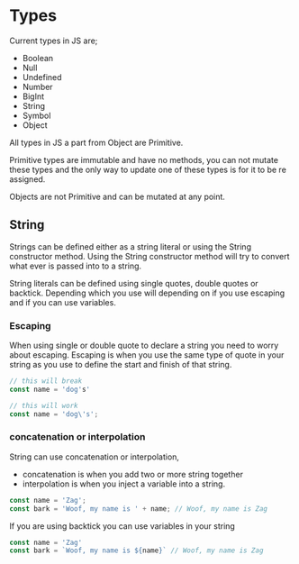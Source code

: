 # Types

Current types in JS are;

* Boolean
* Null
* Undefined
* Number
* BigInt
* String
* Symbol
* Object

All types in JS a part from Object are Primitive.

Primitive types are immutable and have no methods, you can not mutate these types and the only way to update one of these types is for it to be re assigned.

Objects are not Primitive and can be mutated at any point.

## String
Strings can be defined either as a string literal or using the String constructor method. Using the String constructor method will try to convert what ever is passed into to a string.

String literals can be defined using single quotes, double quotes or backtick. Depending which you use will depending on if you use escaping and if you can use variables.

### Escaping
When using single or double quote to declare a string you need to worry about escaping. Escaping is when you use the same type of quote in your string as you use to define the start and finish of that string.

```js
// this will break
const name = 'dog's'
```

```js
// this will work
const name = 'dog\'s';
```

### concatenation or interpolation

String can use concatenation or interpolation, 

- concatenation is when you add two or more string together 
- interpolation is when you inject a variable into a string.

```js
const name = 'Zag';
const bark = 'Woof, my name is ' + name; // Woof, my name is Zag
```

If you are using backtick you can use variables in your string

```js
const name = 'Zag'
const bark = `Woof, my name is ${name}` // Woof, my name is Zag
```